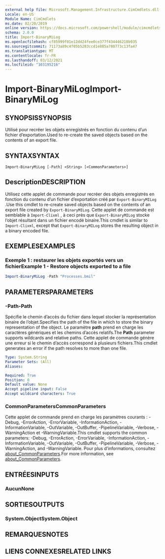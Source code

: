 ```yaml
---
external help file: Microsoft.Management.Infrastructure.CimCmdlets.dll-Help.xml
Locale: en-US
Module Name: CimCmdlets
ms.date: 02/20/2019
online version: https://docs.microsoft.com/powershell/module/cimcmdlets/import-binarymilog?view=powershell-7.2&WT.mc_id=ps-gethelp
schema: 2.0.0
title: Import-BinaryMiLog
ms.openlocfilehash: cf85999f01e12dd24fee0ce377f434446218b935
ms.sourcegitcommit: 71173a89c4f05b5283ccd1e885a780773c13fa47
ms.translationtype: MT
ms.contentlocale: fr-FR
ms.lasthandoff: 03/12/2021
ms.locfileid: "103195216"
---
```

# <span data-ttu-id="cf0c0-102">Import-BinaryMiLog</span><span class="sxs-lookup"><span data-stu-id="cf0c0-102">Import-BinaryMiLog</span></span>

## <span data-ttu-id="cf0c0-103">SYNOPSIS</span><span class="sxs-lookup"><span data-stu-id="cf0c0-103">SYNOPSIS</span></span>
<span data-ttu-id="cf0c0-104">Utilisé pour recréer les objets enregistrés en fonction du contenu d’un fichier d’exportation.</span><span class="sxs-lookup"><span data-stu-id="cf0c0-104">Used to re-create the saved objects based on the contents of an export file.</span></span>

## <span data-ttu-id="cf0c0-105">SYNTAX</span><span class="sxs-lookup"><span data-stu-id="cf0c0-105">SYNTAX</span></span>

```
Import-BinaryMiLog [-Path] <String> [<CommonParameters>]
```

## <span data-ttu-id="cf0c0-106">Description</span><span class="sxs-lookup"><span data-stu-id="cf0c0-106">DESCRIPTION</span></span>

<span data-ttu-id="cf0c0-107">Utilisez cette applet de commande pour recréer des objets enregistrés en fonction du contenu d’un fichier d’exportation créé par `Export-BinaryMILog` .</span><span class="sxs-lookup"><span data-stu-id="cf0c0-107">Use this cmdlet to re-create saved objects based on the contents of an export file created by `Export-BinaryMILog`.</span></span> <span data-ttu-id="cf0c0-108">Cette applet de commande est semblable à `Import-Clixml` , à ceci près que `Export-BinaryMILog` stocke l’objet résultant dans un fichier encodé binaire.</span><span class="sxs-lookup"><span data-stu-id="cf0c0-108">This cmdlet is similar to `Import-Clixml`, except that `Export-BinaryMILog` stores the resulting object in a binary encoded file.</span></span>

## <span data-ttu-id="cf0c0-109">EXEMPLES</span><span class="sxs-lookup"><span data-stu-id="cf0c0-109">EXAMPLES</span></span>

### <span data-ttu-id="cf0c0-110">Exemple 1 : restaurer les objets exportés vers un fichier</span><span class="sxs-lookup"><span data-stu-id="cf0c0-110">Example 1 - Restore objects exported to a file</span></span>

```powershell
Import-BinaryMiLog -Path "Processes.bmil"
```

## <span data-ttu-id="cf0c0-111">PARAMETERS</span><span class="sxs-lookup"><span data-stu-id="cf0c0-111">PARAMETERS</span></span>

### <span data-ttu-id="cf0c0-112">-Path</span><span class="sxs-lookup"><span data-stu-id="cf0c0-112">-Path</span></span>

<span data-ttu-id="cf0c0-113">Spécifie le chemin d’accès du fichier dans lequel stocker la représentation binaire de l’objet.</span><span class="sxs-lookup"><span data-stu-id="cf0c0-113">Specifies the path of the file in which to store the binary representation of the object.</span></span> <span data-ttu-id="cf0c0-114">Le paramètre **path** prend en charge les caractères génériques et les chemins d’accès relatifs.</span><span class="sxs-lookup"><span data-stu-id="cf0c0-114">The **Path** parameter supports wildcards and relative paths.</span></span> <span data-ttu-id="cf0c0-115">Cette applet de commande génère une erreur si le chemin d’accès correspond à plusieurs fichiers.</span><span class="sxs-lookup"><span data-stu-id="cf0c0-115">This cmdlet generates an error if the path resolves to more than one file.</span></span>

```yaml
Type: System.String
Parameter Sets: (All)
Aliases:

Required: True
Position: 0
Default value: None
Accept pipeline input: False
Accept wildcard characters: True
```

### <span data-ttu-id="cf0c0-116">CommonParameters</span><span class="sxs-lookup"><span data-stu-id="cf0c0-116">CommonParameters</span></span>
<span data-ttu-id="cf0c0-117">Cette applet de commande prend en charge les paramètres courants : -Debug, -ErrorAction, -ErrorVariable, -InformationAction, -InformationVariable, -OutVariable, -OutBuffer, -PipelineVariable, -Verbose, -WarningAction et -WarningVariable.</span><span class="sxs-lookup"><span data-stu-id="cf0c0-117">This cmdlet supports the common parameters: -Debug, -ErrorAction, -ErrorVariable, -InformationAction, -InformationVariable, -OutVariable, -OutBuffer, -PipelineVariable, -Verbose, -WarningAction, and -WarningVariable.</span></span> <span data-ttu-id="cf0c0-118">Pour plus d’informations, consultez [about_CommonParameters](https://go.microsoft.com/fwlink/?LinkID=113216).</span><span class="sxs-lookup"><span data-stu-id="cf0c0-118">For more information, see [about_CommonParameters](https://go.microsoft.com/fwlink/?LinkID=113216).</span></span>

## <span data-ttu-id="cf0c0-119">ENTRÉES</span><span class="sxs-lookup"><span data-stu-id="cf0c0-119">INPUTS</span></span>

### <span data-ttu-id="cf0c0-120">Aucun</span><span class="sxs-lookup"><span data-stu-id="cf0c0-120">None</span></span>

## <span data-ttu-id="cf0c0-121">SORTIES</span><span class="sxs-lookup"><span data-stu-id="cf0c0-121">OUTPUTS</span></span>

### <span data-ttu-id="cf0c0-122">System.Object</span><span class="sxs-lookup"><span data-stu-id="cf0c0-122">System.Object</span></span>

## <span data-ttu-id="cf0c0-123">REMARQUES</span><span class="sxs-lookup"><span data-stu-id="cf0c0-123">NOTES</span></span>

## <span data-ttu-id="cf0c0-124">LIENS CONNEXES</span><span class="sxs-lookup"><span data-stu-id="cf0c0-124">RELATED LINKS</span></span>
